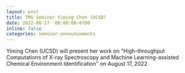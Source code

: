 ```yaml
---
layout: post
title: TMG Seminar Yiming Chen (UCSD) 
date: 2022-08-17  08:00:00-0700
inline: false
categories: seminar-announcements
---
```


Yiming Chen (UCSD)  will present her work on "High-throughput Computations of X-ray Spectroscopy and Machine Learning-assisted Chemical Environment Identification" on August 17, 2022

